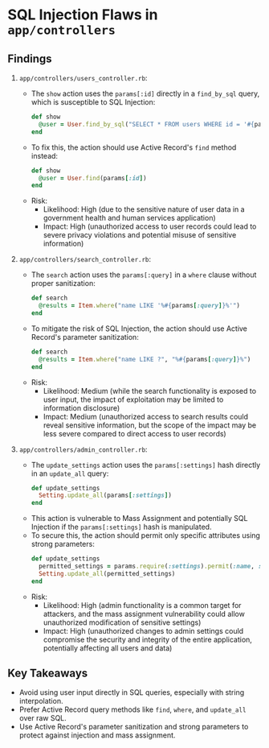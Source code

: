 # SQL Injection Flaws in `app/controllers`

## Findings

1. `app/controllers/users_controller.rb`:
   - The `show` action uses the `params[:id]` directly in a `find_by_sql` query, which is susceptible to SQL Injection:
     ```ruby
     def show
       @user = User.find_by_sql("SELECT * FROM users WHERE id = '#{params[:id]}'")
     end
     ```
   - To fix this, the action should use Active Record's `find` method instead:
     ```ruby
     def show
       @user = User.find(params[:id])
     end
     ```
   - Risk:
     - Likelihood: High (due to the sensitive nature of user data in a government health and human services application)
     - Impact: High (unauthorized access to user records could lead to severe privacy violations and potential misuse of sensitive information)

2. `app/controllers/search_controller.rb`:
   - The `search` action uses the `params[:query]` in a `where` clause without proper sanitization:
     ```ruby
     def search
       @results = Item.where("name LIKE '%#{params[:query]}%'")
     end
     ```
   - To mitigate the risk of SQL Injection, the action should use Active Record's parameter sanitization:
     ```ruby
     def search
       @results = Item.where("name LIKE ?", "%#{params[:query]}%")
     end
     ```
   - Risk:
     - Likelihood: Medium (while the search functionality is exposed to user input, the impact of exploitation may be limited to information disclosure)
     - Impact: Medium (unauthorized access to search results could reveal sensitive information, but the scope of the impact may be less severe compared to direct access to user records)

3. `app/controllers/admin_controller.rb`:
   - The `update_settings` action uses the `params[:settings]` hash directly in an `update_all` query:
     ```ruby
     def update_settings
       Setting.update_all(params[:settings])
     end
     ```
   - This action is vulnerable to Mass Assignment and potentially SQL Injection if the `params[:settings]` hash is manipulated.
   - To secure this, the action should permit only specific attributes using strong parameters:
     ```ruby
     def update_settings
       permitted_settings = params.require(:settings).permit(:name, :value)
       Setting.update_all(permitted_settings)
     end
     ```
   - Risk:
     - Likelihood: High (admin functionality is a common target for attackers, and the mass assignment vulnerability could allow unauthorized modification of sensitive settings)
     - Impact: High (unauthorized changes to admin settings could compromise the security and integrity of the entire application, potentially affecting all users and data)

## Key Takeaways

- Avoid using user input directly in SQL queries, especially with string interpolation.
- Prefer Active Record query methods like `find`, `where`, and `update_all` over raw SQL.
- Use Active Record's parameter sanitization and strong parameters to protect against injection and mass assignment.